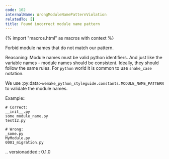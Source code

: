 ```yaml
---
code: 102
internalName: WrongModuleNamePatternViolation
relatedTo: []
title: Found incorrect module name pattern
---
```


{% import "macros.html" as macros with context %}

Forbid module names that do not match our pattern.

Reasoning: Module names must be valid python identifiers. And just like
the variable names - module names should be consistent. Ideally, they
should follow the same rules. For `python` world it is common to use
`snake_case` notation.

We use
:py:data:`~wemake_python_styleguide.constants.MODULE_NAME_PATTERN` to
validate the module names.

Example::

    # Correct:
    __init__.py
    some_module_name.py
    test12.py
    
    # Wrong:
    _some.py
    MyModule.py
    0001_migration.py

.. versionadded:: 0.1.0